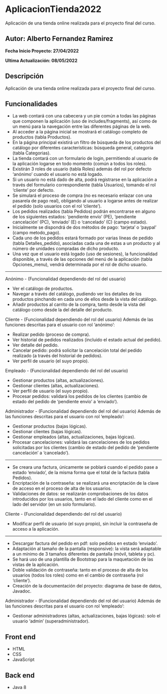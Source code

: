 # AplicacionTienda2022
Aplicación de una tienda online realizada para el proyecto final del curso.

## Autor: Alberto Fernandez Ramirez

**Fecha Inicio Proyecto: 27/04/2022**

**Ultima Actualización: 08/05/2022**

## Descripción 
Aplicación de una tienda online realizada para el proyecto final del curso.

## Funcionalidades
- La web contará con una cabecera y un pie común a todas las páginas que componen la aplicación (uso de includes/fragments), así como de un menú para la navegación entre las diferentes páginas de la web.
- Al acceder a la página inicial se mostrará el catálogo completo de productos (tabla Productos).
- En la página principal existirá un filtro de búsqueda de los productos del catálogo por diferentes características: búsqueda general, categoría (tabla Categorias).
- La tienda contará con un formulario de login, permitiendo al usuario de la aplicación logarse en todo momento (común a todos los roles).
- Existirán 3 roles de usuario (tabla Roles) además del rol por defecto ‘anónimo’ cuando el usuario no está logado.
- Si un usuario no está dado de alta, podrá registrarse en la aplicación a través del formulario correspondiente (tabla Usuarios), tomando el rol ‘cliente’ por defecto.
- Se simulará el proceso de compra (no es necesario enlazar con una pasarela de pago real), obligando al usuario a logarse antes de realizar el pedido (solo usuarios con el rol ‘cliente’).
- Los pedidos realizados (tabla Pedidos) podrán encontrarse en alguno de los siguientes estados: ‘pendiente envío’ (PE), ‘pendiente cancelación’ (PC), ‘enviado’ (E) o ‘cancelado’ (C) (campo estado).
- Inicialmente se dispondrá de dos métodos de pago: ‘tarjeta’ o ‘paypal’ (campo metodo_pago).
- Cada uno de los pedidos estará formado por varias líneas de pedido (tabla Detalles_pedido), asociadas cada una de estas a un producto y al número de unidades compradas de dicho producto.
- Una vez que el usuario está logado (uso de sesiones), la funcionalidad disponible, a través de las opciones del menú de la aplicación (tabla Opciones_menu), vendrá determinada por el rol de dicho usuario.

-----------------------------------------------------------------------------------------------------------------------------------

Anónimo - (Funcionalidad dependiendo del rol del usuario)
- Ver el catálogo de productos.
- Navegar a través del catálogo, pudiendo ver los detalles de los productos pinchando en cada uno de ellos desde la vista del catálogo.
- Añadir productos al carrito de la compra, tanto desde la vista del catálogo como desde la del detalle del producto.

Cliente - (Funcionalidad dependiendo del rol del usuario)
Además de las funciones descritas para el usuario con rol ‘anónimo’:
- Realizar pedido (proceso de compra).
- Ver historial de pedidos realizados (incluido el estado actual del pedido).
- Ver detalle del pedido.
- Cancelar pedido: podrá solicitar la cancelación total del pedido realizado (a través del historial de pedidos).
- Ver perfil de usuario (el suyo propio).

Empleado - (Funcionalidad dependiendo del rol del usuario)
- Gestionar productos (altas, actualizaciones).
- Gestionar clientes (altas, actualizaciones).
- Ver perfil de usuario (el suyo propio).
- Procesar pedidos: validará los pedidos de los clientes (cambio de estado del pedido de ‘pendiente envío’ a ‘enviado’).

Administrador - (Funcionalidad dependiendo del rol del usuario)
Además de las funciones descritas para el usuario con rol ‘empleado’:
- Gestionar productos (bajas lógicas).
- Gestionar clientes (bajas lógicas).
- Gestionar empleados (altas, actualizaciones, bajas lógicas).
- Procesar cancelaciones: validará las cancelaciones de los pedidos solicitadas por los clientes (cambio de estado del pedido de ‘pendiente cancelación’ a ‘cancelado’).

-----------------------------------------------------------------------------------------------------------------------------------

- Se creara una factura, únicamente se poblará cuando el pedido pase a estado ‘enviado’, de la misma forma que el total de la factura (tabla Pedidos).
- Encriptación de la contraseña: se realizará una encriptación de la clave de acceso en el proceso de alta de los usuarios.
- Validaciones de datos: se realizarán comprobaciones de los datos introducidos por los usuarios, tanto en el lado del cliente como en el lado del servidor (en un solo formulario).

Cliente - (Funcionalidad dependiendo del rol del usuario)
- Modificar perfil de usuario (el suyo propio), sin incluir la contraseña de acceso a la aplicación.

-----------------------------------------------------------------------------------------------------------------------------------

- Descargar factura del pedido en pdf: solo pedidos en estado ‘enviado’.
- Adaptación al tamaño de la pantalla (responsive): la vista será adaptable a un mínimo de 3 tamaños diferentes de pantalla (móvil, tableta y pc).
- Se hará uso de una plantilla de Bootstrap para la maquetación de las vistas de la aplicación.
- Doble validación de contraseña: tanto en el proceso de alta de los usuarios (todos los roles) como en el cambio de contraseña (rol ‘cliente’).
- Creación de la documentación del proyecto: diagrama de base de datos, Javadoc.

Administrador - (Funcionalidad dependiendo del rol del usuario)
Además de las funciones descritas para el usuario con rol ‘empleado’:
- Gestionar administradores (altas, actualizaciones, bajas lógicas): solo el usuario ‘admin’ (superadministrador).

## Front end
- HTML
- CSS
- JavaScript

## Back end
- Java 8
